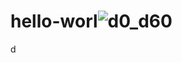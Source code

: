 # hello-worl![d0_d60](https://user-images.githubusercontent.com/15347869/162580775-d6dbf66c-0ee7-4663-a519-e84a470a6f7a.png)
d
